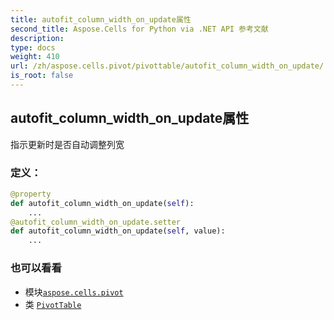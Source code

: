 ```yaml
---
title: autofit_column_width_on_update属性
second_title: Aspose.Cells for Python via .NET API 参考文献
description:
type: docs
weight: 410
url: /zh/aspose.cells.pivot/pivottable/autofit_column_width_on_update/
is_root: false
---
```

## autofit_column_width_on_update属性

指示更新时是否自动调整列宽
### 定义：
```python
@property
def autofit_column_width_on_update(self):
    ...
@autofit_column_width_on_update.setter
def autofit_column_width_on_update(self, value):
    ...
```

### 也可以看看
* 模块[`aspose.cells.pivot`](../../)
* 类 [`PivotTable`](/cells/python-net/zh/aspose.cells.pivot/pivottable)
